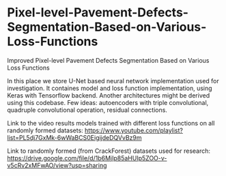 # Pixel-level-Pavement-Defects-Segmentation-Based-on-Various-Loss-Functions
Improved Pixel-level Pavement Defects Segmentation Based on Various Loss Functions

In this place we store U-Net based neural network implementation used for investigation. It containes model and loss function implementation, using Keras with Tensorflow backend. Another architectures might be derived using this codebase. Few ideas: autoencoders with triple convolutional, quadruple convolutional operation, residual connections.

Link to the video results models trained with different loss functions on all randomly formed datasets: https://www.youtube.com/playlist?list=PL5dj7GxMk-6wWaBCS0EigijdeDQVvBz9m

Link to randomly formed (from CrackForest) datasets used for research: https://drive.google.com/file/d/1b6MjIp85aHUIp5ZOO-v-v5cRv2xMFwAO/view?usp=sharing

